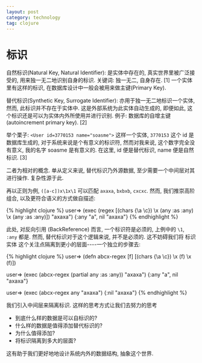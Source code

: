 ```yaml
---
layout: post
category: technology
tag: clojure
---
```


# 标识

自然标识(Natural Key, Natural Identifier): 是实体中存在的, 真实世界里被广泛接受的, 用来独一无二地识别自身的标识. 关键词: 独一无二, 自身存在. [1] 一个实体里有这样的标识, 在数据库设计中一般会被用来做主键(Primary Key).

替代标识(Synthetic Key, Surrogate Identifier): 亦用于独一无二地标识一个实体, 然而, 此标识并不存在于实体中. 这是外部系统为此实体自动生成的, 即便如此, 这个标识还是可以为实体内外所使用并进行识别. 例子: 数据库的自增主键 (autoincrement primary key). [2]

举个栗子: `<User id=3770153 name="soasme">` 这样一个实体, `3770153` 这个 id 是数据库生成的, 对于系统来说是个有意义的标识符, 然而对我来说, 这个数字完全没有意义, 我的名字 soasme 是有意义的. 在这里, id 便是替代标识, name 便是自然标识. [3]


二者为相对的概念. 单从定义来说, 替代标识乃外源数据, 至少需要一个中间层对其进行操作. 复杂性源于此.

再以正则为例, `([a-c])x\1x\1` 可以匹配 `axaxa`, `bxbxb`, `cxcxc`. 然而, 我们推崇高阶组合, 以及更符合语义的方式做自描述:

{% highlight clojure %}
user=> (exec (regex [(chars {\a \c}) \x (any :as :any) \x (any :as :any)]) "axaxa")
{:any "a", nil "axaxa"}
{% endhighlight %}

此处, 对反向引用 (BackReference) 而言, 一个标识符是必须的, 上例中的 `\1`, `:any` 都是.
然而, 替代标识对于这个逻辑来说, 并不是必须的.
这不妨碍我们将 标识实体 这个关注点隔离到更小的层面----一个独立的步骤去:

{% highlight clojure %}
user=> (defn abcx-regex [f] [(chars {\a \c}) \x (f) \x (f)])

user=> (exec (abcx-regex (partial any :as :any)) "axaxa")
{:any "a", nil "axaxa"}

user=> (exec (abcx-regex any "axaxa")
{:nil "axaxa"}
{% endhighlight %}

我们引入中间层来隔离标识.
这样的思考方式让我们去努力的思考

* 到底什么样的数据是可以自标识的?
* 什么样的数据是值得添加替代标识的?
* 为什么值得添加?
* 将标识隔离到多大的层面?

这有助于我们更好地地设计系统内外的数据结构, 抽象这个世界.

